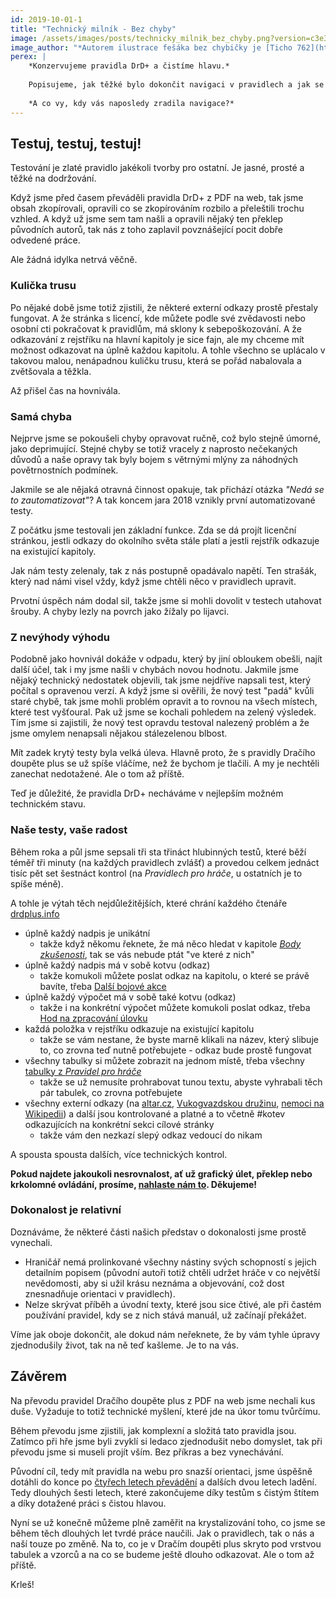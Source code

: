 ```yaml
---
id: 2019-10-01-1
title: "Technický milník - Bez chyby"
image: /assets/images/posts/technicky_milnik_bez_chyby.png?version=c3e3e46d53d240ff99d9bc2b5da3e833
image_author: "*Autorem ilustrace fešáka bez chybičky je [Ticho 762](https://www.facebook.com/ticho762). Děkujeme!*"
perex: |
    *Konzervujeme pravidla DrD+ a čistíme hlavu.*
    
    Popisujeme, jak těžké bylo dokončit navigaci v pravidlech a jak se vvám ýsledek může hodit.
    
    *A co vy, kdy vás naposledy zradila navigace?*
---
```


## Testuj, testuj, testuj!

Testování je zlaté pravidlo jakékoli tvorby pro ostatní. Je jasné, prosté a těžké na dodržování.

Když jsme před časem převáděli pravidla DrD+ z PDF na web, tak jsme obsah zkopírovali, opravili co se zkopírováním rozbilo a přeleštili trochu vzhled. A když už jsme sem tam našli a opravili nějaký ten překlep původních autorů, tak nás z toho zaplavil povznášející pocit dobře odvedené práce.

Ale žádná idylka netrvá věčně.

### Kulička trusu
Po nějaké době jsme totiž zjistili, že některé externí odkazy prostě přestaly fungovat. A že stránka s licencí, kde můžete podle své zvědavosti nebo osobní cti pokračovat k pravidlům, má sklony k sebepoškozování. A že  odkazování z rejstříku na hlavní kapitoly je sice fajn, ale my chceme mít možnost odkazovat na úplně každou kapitolu.
A tohle všechno se uplácalo v takovou malou, nenápadnou kuličku trusu, která se pořád nabalovala a zvětšovala a těžkla.

Až přišel čas na hovnivála.

### Samá chyba
Nejprve jsme se pokoušeli chyby opravovat ručně, což bylo stejně úmorné, jako deprimující. Stejné chyby se totiž vracely z naprosto nečekaných důvodů a naše opravy tak byly bojem s větrnými mlýny za náhodných povětrnostních podmínek.

Jakmile se ale nějaká otravná činnost opakuje, tak přichází otázka *"Nedá se to zautomatizovat"*?
A tak koncem jara 2018 vznikly první automatizované testy.

Z počátku jsme testovali jen základní funkce. Zda se dá projít licenční stránkou, jestli odkazy do okolního světa stále platí a jestli rejstřík odkazuje na existující kapitoly.

Jak nám testy zelenaly, tak z nás postupně opadávalo napětí. Ten strašák, který nad námi visel vždy, když jsme chtěli něco v pravidlech upravit.

Prvotní úspěch nám dodal sil, takže jsme si mohli dovolit v testech utahovat šrouby. A chyby lezly na povrch jako žížaly po lijavci.

### Z nevýhody výhodu
Podobně jako hovnivál dokáže v odpadu, který by jiní obloukem obešli, najít další účel, tak i my jsme našli v chybách novou hodnotu. Jakmile jsme nějaký technický nedostatek objevili, tak jsme nejdříve napsali test, který počítal s opravenou verzí. A když jsme si ověřili, že nový test "padá" kvůli staré chybě, tak jsme mohli problém opravit a to rovnou na všech místech, které test vyšťoural. Pak už jsme se kochali pohledem na zelený výsledek.
Tím jsme si zajistili, že nový test opravdu testoval nalezený problém a že jsme omylem nenapsali nějakou stálezelenou blbost.

Mít zadek krytý testy byla velká úleva. Hlavně proto, že s pravidly Dračího doupěte plus se už spíše vláčíme, než že bychom je tlačili. A my je nechtěli zanechat nedotažené. Ale o tom až příště.

Teď je důležité, že pravidla DrD+ necháváme v nejlepším možném technickém stavu.

### Naše testy, vaše radost
Během roka a půl jsme sepsali tři sta třináct hlubinných testů, které běží téměř tři minuty (na každých pravidlech zvlášť) a provedou celkem jednáct tisíc pět set šestnáct kontrol (na *Pravidlech pro hráče*, u ostatních je to spíše méně).

A tohle je výtah těch nejdůležitějších, které chrání každého čtenáře [drdplus.info](https://www.drdplus.info)

- úplně každý nadpis je unikátní
    - takže když někomu řeknete, že má něco hledat v kapitole [*Body zkušenosti*](https://pph.drdplus.info/?trial=1#body_zkusenosti), tak se vás nebude ptát "ve které z nich"
- úplně každý nadpis má v sobě kotvu (odkaz)
    - takže komukoli můžete poslat odkaz na kapitolu, o které se právě bavíte, třeba [Další bojové akce](https://pph.drdplus.info/#dalsi_bojove_akce)
- úplně každý výpočet má v sobě také kotvu (odkaz)
    - takže i na konkrétní výpočet můžete komukoli poslat odkaz, třeba [Hod na zpracování úlovku](https://pph.drdplus.info/#hod_na_zpracovani_ulovku)
- každá položka v rejstříku odkazuje na existující kapitolu
    - takže se vám nestane, že byste marně klikali na název, který slibuje to, co zrovna teď nutně potřebujete - odkaz bude prostě fungovat
- všechny tabulky si můžete zobrazit na jednom místě, třeba všechny [tabulky z *Pravidel pro hráče*](https://pph.drdplus.info/?tabulky)
    - takže se už nemusíte prohrabovat tunou textu, abyste vyhrabali těch pár tabulek, co zrovna potřebujete
- všechny externí odkazy (na [altar.cz](https://altar.cz), [Vukogvazdskou družinu](https://www.vukogvazd.cz/), [nemoci na Wikipedii](https://cs.wikipedia.org/wiki/Cholera)) a další jsou kontrolované a platné a to včetně #kotev odkazujících na konkrétní sekci cílové stránky
    - takže vám den nezkazí slepý odkaz vedoucí do nikam

A spousta spousta dalších, více technických kontrol.

**Pokud najdete jakoukoli nesrovnalost, ať už grafický úlet, překlep nebo krkolomné ovládání, prosíme, [nahlaste nám to](mailto:info@drdplus.info). Děkujeme!**

### Dokonalost je relativní

Doznáváme, že některé části našich představ o dokonalosti jsme prostě vynechali.

- Hraničář nemá prolinkované všechny nástiny svých schopností s jejich detailním popisem (původní autoři totiž chtěli udržet hráče v co největší nevědomosti, aby si užil krásu neznáma a objevování, což dost znesnadňuje orientaci v pravidlech).
- Nelze skrývat příběh a úvodní texty, které jsou sice čtivé, ale při častém používání pravidel, kdy se z nich stává manuál, už začínají překážet.

Víme jak oboje dokončit, ale dokud nám neřeknete, že by vám tyhle úpravy zjednodušily život, tak na ně teď kašleme. Je to na vás.

## Závěrem

Na převodu pravidel Dračího doupěte plus z PDF na web jsme nechali kus duše. Vyžaduje to totiž technické myšlení, které jde na úkor tomu tvůrčímu.

Během převodu jsme zjistili, jak komplexní a složitá tato pravidla jsou. Zatímco při hře jsme byli zvyklí si ledaco zjednodušit nebo domyslet, tak při převodu jsme si museli projít vším. Bez příkras a bez vynechávání.

Původní cíl, tedy mít pravidla na webu pro snazší orientaci, jsme úspěšně dotáhli do konce po [čtyřech letech převádění](../2018/2018-02-09-na_webu_jsou_vsechna_pravidla_a_co_ted.md) a dalších dvou letech ladění. Tedy dlouhých šesti letech, které zakončujeme díky testům s čistým štítem a díky dotažené práci s čistou hlavou.

Nyní se už konečně můžeme plně zaměřit na krystalizování toho, co jsme se během těch dlouhých let tvrdé práce naučili. Jak o pravidlech, tak o nás a naší touze po změně. Na to, co je v Dračím doupěti plus skryto pod vrstvou tabulek a vzorců a na co se budeme ještě dlouho odkazovat. Ale o tom až příště.

Krleš!